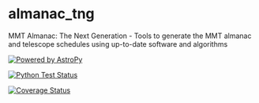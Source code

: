 # almanac_tng
MMT Almanac: The Next Generation - Tools to generate the MMT almanac and telescope schedules using up-to-date software and algorithms

[![Powered by AstroPy](http://img.shields.io/badge/powered%20by-AstroPy-orange.svg?style=flat)](http://www.astropy.org)

[![Python Test Status](https://github.com/MMTObservatory/almanac_tng/workflows/Python%20Tests%20with%20tox/badge.svg)](https://github.com/MMTObservatory/almanac_tng/actions)

[![Coverage Status](https://codecov.io/gh/MMTObservatory/almanac_tng/branch/master/graph/badge.svg)](https://codecov.io/gh/MMTObservatory/almanac_tng)
